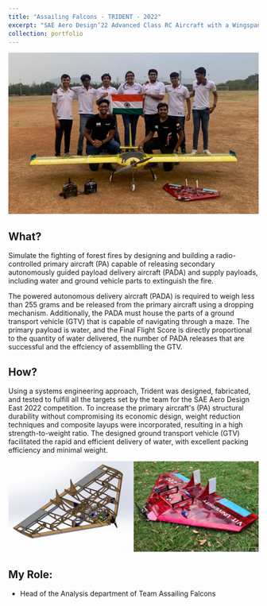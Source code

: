 ```yaml
---
title: "Assailing Falcons - TRIDENT - 2022"
excerpt: "SAE Aero Design’22 Advanced Class RC Aircraft with a Wingspan of > 3m. It carries three Propelled Autonomoust Delivery Aircrafts externally and water as payload.<br/><img src='/images/tridentedit1.png'>"
collection: portfolio
---
```


![trident2](/images/trident2.png)

**What?**
---
Simulate the fighting of forest fires by designing and building a radio-controlled primary aircraft (PA) capable of releasing secondary autonomously guided payload delivery aircraft (PADA) and supply payloads, including water and ground vehicle parts to  extinguish the fire.

The powered autonomous delivery aircraft (PADA) is required to weigh less than 255 grams and be released from the primary aircraft using a dropping mechanism. Additionally, the PADA must house the parts of a ground transport vehicle (GTV) that is capable of navigating through a maze. The primary payload is water, and the Final Flight Score is directly proportional to the quantity of water delivered, the number of PADA releases that are successful and the effciency of assemblling the GTV.

**How?**
---

Using a systems engineering approach, Trident was designed, fabricated, and tested to fulfill all the targets set by the team for the SAE Aero Design East 2022 competition. To increase the primary aircraft's (PA) structural durability without compromising its economic design, weight reduction techniques and composite layups were incorporated, resulting in a high strength-to-weight ratio. The designed ground transport vehicle (GTV) facilitated the rapid and efficient delivery of water, with excellent packing efficiency and minimal weight.

![trident3](/images/trident3.png)

My Role:
---

- Head of the Analysis department of Team Assailing Falcons